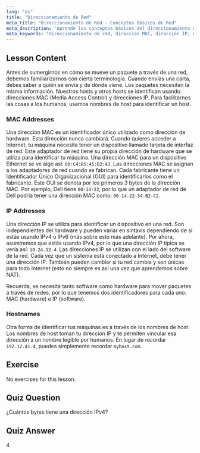 ```yaml
---
lang: "es"
title: "Direccionamiento de Red"
meta_title: "Direccionamiento de Red - Conceptos Básicos de Red"
meta_description: "Aprende los conceptos básicos del direccionamiento de red: direcciones MAC vs. IP y nombres de host. Comprende cómo se comunican los dispositivos en una red. ¡Comienza tu viaje en redes Linux!"
meta_keywords: "direccionamiento de red, dirección MAC, dirección IP, nombre de host, redes Linux, principiante, tutorial, guía"
---
```


## Lesson Content

Antes de sumergirnos en cómo se mueve un paquete a través de una red, debemos familiarizarnos con cierta terminología. Cuando envías una carta, debes saber a quién se envía y de dónde viene. Los paquetes necesitan la misma información. Nuestros hosts y otros hosts se identifican usando direcciones MAC (Media Access Control) y direcciones IP. Para facilitarnos las cosas a los humanos, usamos nombres de host para identificar un host.

### MAC Addresses

Una dirección MAC es un identificador único utilizado como dirección de hardware. Esta dirección nunca cambiará. Cuando quieres acceder a Internet, tu máquina necesita tener un dispositivo llamado tarjeta de interfaz de red. Este adaptador de red tiene su propia dirección de hardware que se utiliza para identificar tu máquina. Una dirección MAC para un dispositivo Ethernet se ve algo así: `00:C4:B5:45:B2:43`. Las direcciones MAC se asignan a los adaptadores de red cuando se fabrican. Cada fabricante tiene un Identificador Único Organizacional (OUI) para identificarlos como el fabricante. Este OUI se denota por los primeros 3 bytes de la dirección MAC. Por ejemplo, Dell tiene `00-14-22`, por lo que un adaptador de red de Dell podría tener una dirección MAC como: `00-14-22-34-B2-C2`.

### IP Addresses

Una dirección IP se utiliza para identificar un dispositivo en una red. Son independientes del hardware y pueden variar en sintaxis dependiendo de si estás usando IPv4 o IPv6 (más sobre esto más adelante). Por ahora, asumiremos que estás usando IPv4, por lo que una dirección IP típica se vería así: `10.24.12.4`. Las direcciones IP se utilizan con el lado del software de la red. Cada vez que un sistema está conectado a Internet, debe tener una dirección IP. También pueden cambiar si tu red cambia y son únicas para todo Internet (esto no siempre es así una vez que aprendemos sobre NAT).

Recuerda, se necesita tanto software como hardware para mover paquetes a través de redes, por lo que tenemos dos identificadores para cada uno: MAC (hardware) e IP (software).

### Hostnames

Otra forma de identificar tus máquinas es a través de los nombres de host. Los nombres de host toman tu dirección IP y te permiten vincular esa dirección a un nombre legible por humanos. En lugar de recordar `192.12.41.4`, puedes simplemente recordar `myhost.com`.

## Exercise

No exercises for this lesson.

## Quiz Question

¿Cuántos bytes tiene una dirección IPv4?

## Quiz Answer

4
